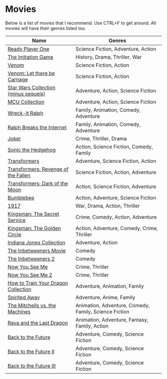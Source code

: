 Movies
===================

Below is a list of movies that I recommend. Use CTRL+F to get around. All movies will have their genres listed too.

|Name|Genres|
|---|---|
|[Ready Player One](https://trakt.tv/movies/ready-player-one-2018)|Science Fiction, Adventure, Action|
|[The Imitation Game](https://trakt.tv/movies/the-imitation-game-2014)|History, Drama, Thriller, War|
|[Venom](https://trakt.tv/movies/venom-2018)|Science Fiction, Action|
|[Venom: Let there be Carnage](https://trakt.tv/movies/venom-let-there-be-carnage-2021)|Science Fiction, Action|
|[Star Wars Collection (minus sequels)](https://trakt.tv/users/crxssed/lists/star-wars?sort=rank,asc)|Adventure, Action, Science Fiction|
|[MCU Collection](https://trakt.tv/users/crxssed/lists/mcu?sort=released,desc)|Adventure, Action, Science Fiction|
|[Wreck-it Ralph](https://trakt.tv/movies/wreck-it-ralph-2012)|Family, Animation, Comedy, Adventure|
|[Ralph Breaks the Internet](https://trakt.tv/movies/ralph-breaks-the-internet-2018)|Family, Animation, Comedy, Adventure|
|[Joker](https://trakt.tv/movies/joker-2019)|Crime, Thriller, Drama|
|[Sonic the Hedgehog](https://trakt.tv/movies/sonic-the-hedgehog-2020)|Action, Science Fiction, Comedy, Family|
|[Transformers](https://trakt.tv/movies/transformers-2007)|Adventure, Science Fiction, Action|
|[Transformers: Revenge of the Fallen](https://trakt.tv/movies/transformers-revenge-of-the-fallen-2009)|Science Fiction, Action, Adventure|
|[Transformers: Dark of the Moon](https://trakt.tv/movies/transformers-dark-of-the-moon-2011)|Action, Science Fiction, Adventure|
|[Bumblebee](https://trakt.tv/movies/bumblebee-2018)|Action, Adventure, Science Fiction|
|[1917](https://trakt.tv/movies/1917-2019)|War, Drama, Action, Thriller|
|[Kingsman: The Secret Service](https://trakt.tv/movies/kingsman-the-secret-service-2014)|Crime, Comedy, Action, Adventure|
|[Kingsman: The Golden Circle](https://trakt.tv/movies/kingsman-the-golden-circle-2017)|Action, Adventure, Comedy, Crime, Thriller|
|[Indiana Jones Collection](https://trakt.tv/users/crxssed/lists/indiana-jones?sort=released,desc)|Adventure, Action|
|[The Inbetweeners Movie](https://trakt.tv/movies/the-inbetweeners-movie-2011)|Comedy|
|[The Inbetweeners 2](https://trakt.tv/movies/the-inbetweeners-2-2014)|Comedy|
|[Now You See Me](https://trakt.tv/movies/now-you-see-me-2013)|Crime, Thriller|
|[Now You See Me 2](https://trakt.tv/movies/now-you-see-me-2-2016)|Crime, Thriller|
|[How to Train Your Dragon Collection](https://trakt.tv/users/crxssed/lists/how-to-train-your-dragon?sort=released,desc)|Adventure, Animation, Family|
|[Spirited Away](https://trakt.tv/movies/spirited-away-2001)|Adventure, Anime, Family|
|[The Mitchells vs. the Machines](https://trakt.tv/movies/the-mitchells-vs-the-machines-2021)|Animation, Adventure, Comedy, Family, Science Fiction|
|[Raya and the Last Dragon](https://trakt.tv/movies/raya-and-the-last-dragon-2021)|Animation, Adventure, Fantasy, Family, Action|
|[Back to the Future](https://trakt.tv/movies/back-to-the-future-1985)|Adventure, Comedy, Science Fiction|
|[Back to the Future II](https://trakt.tv/movies/back-to-the-future-part-ii-1989)|Adventure, Comedy, Science Fiction|
|[Back to the Future III](https://trakt.tv/movies/back-to-the-future-part-iii-1990)|Adventure, Comedy, Science Fiction|
